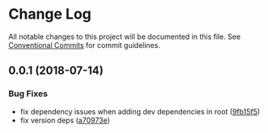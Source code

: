 # Change Log

All notable changes to this project will be documented in this file.
See [Conventional Commits](https://conventionalcommits.org) for commit guidelines.

<a name="0.0.1"></a>
## 0.0.1 (2018-07-14)


### Bug Fixes

* fix dependency issues when adding dev dependencies in root ([9fb15f5](https://github.com/overmindbots/shared-models/commit/9fb15f5))
* fix version deps ([a70973e](https://github.com/overmindbots/shared-models/commit/a70973e))

